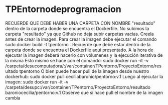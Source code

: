# TPEntornodeprogramacion

RECUERDE QUE DEBE HABER UNA CARPETA CON NOMBRE "resultado" dentro de la carpeta donde se encuentra el Dockerfile. No subimos la carpeta "resultado" ya que Github no deja subir carpetas vacias. Creela antes de crear la imagen. Para crear la imagen debe ejecutar el comando sudo docker build -t tpentorno . Recuerde que debe estar dentro de la carpeta donde se encuentra el Dockerfile aqui presentado. A la hora de ejecutar la imagen deberá hacerlo con volumenes y la ejecución iterativa de la misma Esto mismo se hace con el comando: sudo docker run -it -v /carpeta/desucomputadora/:/var/container/TPentorno/ProyectoEntorno/resultado tpentorno
O bien puede hacer pull de la imagen desde nuestro dockerhub: sudo docker pull ceciliabaronio/pentorno:v.1 
Luego al ejecutar la imagen: sudo docker run -it -v  /carpeta/desupc:/var/container/TPentorno/ProyectoEntorno/resultado baroniocecilia/pentorno:v.1 Observe que si hace pull el nombre de la imagen cambia                                                                                                                                                 
